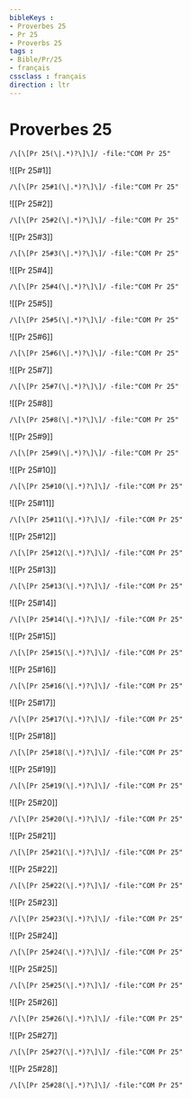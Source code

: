 ```yaml
---
bibleKeys : 
- Proverbes 25
- Pr 25
- Proverbs 25
tags : 
- Bible/Pr/25
- français
cssclass : français
direction : ltr
---
```


# Proverbes 25

```query
/\[\[Pr 25(\|.*)?\]\]/ -file:"COM Pr 25"
```



![[Pr 25#1]]

```query
/\[\[Pr 25#1(\|.*)?\]\]/ -file:"COM Pr 25"
```

![[Pr 25#2]]

```query
/\[\[Pr 25#2(\|.*)?\]\]/ -file:"COM Pr 25"
```

![[Pr 25#3]]

```query
/\[\[Pr 25#3(\|.*)?\]\]/ -file:"COM Pr 25"
```

![[Pr 25#4]]

```query
/\[\[Pr 25#4(\|.*)?\]\]/ -file:"COM Pr 25"
```

![[Pr 25#5]]

```query
/\[\[Pr 25#5(\|.*)?\]\]/ -file:"COM Pr 25"
```

![[Pr 25#6]]

```query
/\[\[Pr 25#6(\|.*)?\]\]/ -file:"COM Pr 25"
```

![[Pr 25#7]]

```query
/\[\[Pr 25#7(\|.*)?\]\]/ -file:"COM Pr 25"
```

![[Pr 25#8]]

```query
/\[\[Pr 25#8(\|.*)?\]\]/ -file:"COM Pr 25"
```

![[Pr 25#9]]

```query
/\[\[Pr 25#9(\|.*)?\]\]/ -file:"COM Pr 25"
```

![[Pr 25#10]]

```query
/\[\[Pr 25#10(\|.*)?\]\]/ -file:"COM Pr 25"
```

![[Pr 25#11]]

```query
/\[\[Pr 25#11(\|.*)?\]\]/ -file:"COM Pr 25"
```

![[Pr 25#12]]

```query
/\[\[Pr 25#12(\|.*)?\]\]/ -file:"COM Pr 25"
```

![[Pr 25#13]]

```query
/\[\[Pr 25#13(\|.*)?\]\]/ -file:"COM Pr 25"
```

![[Pr 25#14]]

```query
/\[\[Pr 25#14(\|.*)?\]\]/ -file:"COM Pr 25"
```

![[Pr 25#15]]

```query
/\[\[Pr 25#15(\|.*)?\]\]/ -file:"COM Pr 25"
```

![[Pr 25#16]]

```query
/\[\[Pr 25#16(\|.*)?\]\]/ -file:"COM Pr 25"
```

![[Pr 25#17]]

```query
/\[\[Pr 25#17(\|.*)?\]\]/ -file:"COM Pr 25"
```

![[Pr 25#18]]

```query
/\[\[Pr 25#18(\|.*)?\]\]/ -file:"COM Pr 25"
```

![[Pr 25#19]]

```query
/\[\[Pr 25#19(\|.*)?\]\]/ -file:"COM Pr 25"
```

![[Pr 25#20]]

```query
/\[\[Pr 25#20(\|.*)?\]\]/ -file:"COM Pr 25"
```

![[Pr 25#21]]

```query
/\[\[Pr 25#21(\|.*)?\]\]/ -file:"COM Pr 25"
```

![[Pr 25#22]]

```query
/\[\[Pr 25#22(\|.*)?\]\]/ -file:"COM Pr 25"
```

![[Pr 25#23]]

```query
/\[\[Pr 25#23(\|.*)?\]\]/ -file:"COM Pr 25"
```

![[Pr 25#24]]

```query
/\[\[Pr 25#24(\|.*)?\]\]/ -file:"COM Pr 25"
```

![[Pr 25#25]]

```query
/\[\[Pr 25#25(\|.*)?\]\]/ -file:"COM Pr 25"
```

![[Pr 25#26]]

```query
/\[\[Pr 25#26(\|.*)?\]\]/ -file:"COM Pr 25"
```

![[Pr 25#27]]

```query
/\[\[Pr 25#27(\|.*)?\]\]/ -file:"COM Pr 25"
```

![[Pr 25#28]]

```query
/\[\[Pr 25#28(\|.*)?\]\]/ -file:"COM Pr 25"
```

